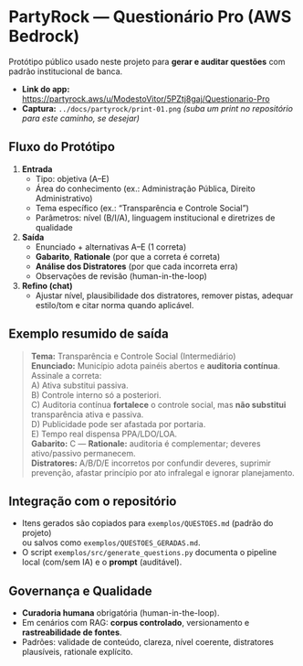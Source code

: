 # PartyRock — Questionário Pro (AWS Bedrock)

Protótipo público usado neste projeto para **gerar e auditar questões** com padrão institucional de banca.

- **Link do app:** https://partyrock.aws/u/ModestoVitor/5PZtj8gaj/Questionario-Pro  
- **Captura:** `../docs/partyrock/print-01.png` *(suba um print no repositório para este caminho, se desejar)*

## Fluxo do Protótipo
1. **Entrada**  
   - Tipo: objetiva (A–E)  
   - Área do conhecimento (ex.: Administração Pública, Direito Administrativo)  
   - Tema específico (ex.: “Transparência e Controle Social”)  
   - Parâmetros: nível (B/I/A), linguagem institucional e diretrizes de qualidade
2. **Saída**  
   - Enunciado + alternativas A–E (1 correta)  
   - **Gabarito**, **Rationale** (por que a correta é correta)  
   - **Análise dos Distratores** (por que cada incorreta erra)  
   - Observações de revisão (human-in-the-loop)
3. **Refino (chat)**  
   - Ajustar nível, plausibilidade dos distratores, remover pistas, adequar estilo/tom e citar norma quando aplicável.

## Exemplo resumido de saída
> **Tema:** Transparência e Controle Social (Intermediário)  
> **Enunciado:** Município adota painéis abertos e **auditoria contínua**. Assinale a correta:  
> A) Ativa substitui passiva.  
> B) Controle interno só a posteriori.  
> C) Auditoria contínua **fortalece** o controle social, mas **não substitui** transparência ativa e passiva.  
> D) Publicidade pode ser afastada por portaria.  
> E) Tempo real dispensa PPA/LDO/LOA.  
> **Gabarito:** C — **Rationale:** auditoria é complementar; deveres ativo/passivo permanecem.  
> **Distratores:** A/B/D/E incorretos por confundir deveres, suprimir prevenção, afastar princípio por ato infralegal e ignorar planejamento.

## Integração com o repositório
- Itens gerados são copiados para `exemplos/QUESTOES.md` (padrão do projeto)  
  ou salvos como `exemplos/QUESTOES_GERADAS.md`.  
- O script `exemplos/src/generate_questions.py` documenta o pipeline local (com/sem IA) e o **prompt** (auditável).

## Governança e Qualidade
- **Curadoria humana** obrigatória (human-in-the-loop).  
- Em cenários com RAG: **corpus controlado**, versionamento e **rastreabilidade de fontes**.  
- Padrões: validade de conteúdo, clareza, nível coerente, distratores plausíveis, rationale explícito.
